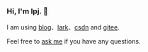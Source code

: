 ### Hi, I'm lpj. 👋

I am using [blog](https://brannua.github.io/)、[lark](https://www.feishu.cn/)、[csdn](https://blog.csdn.net/Brannua/) and [gitee](https://gitee.com/pj-l/).

Feel free to [ask me](https://github.com/Brannua/brannua/issues) if you have any questions.
